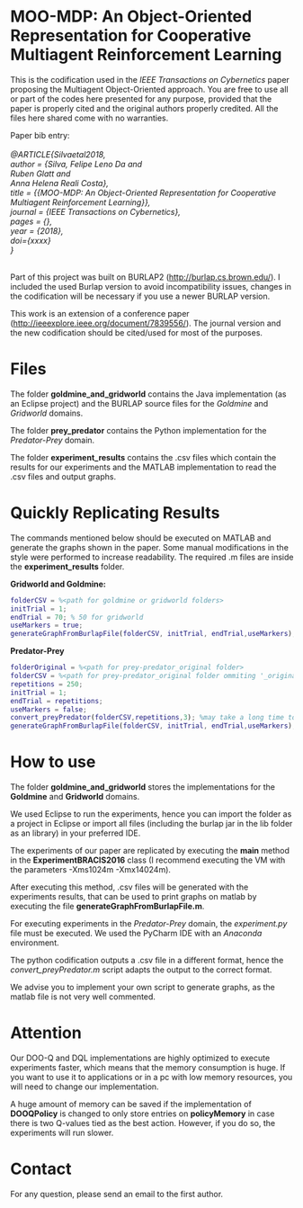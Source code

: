 # MOO-MDP: An Object-Oriented Representation for Cooperative Multiagent Reinforcement Learning
This is the codification used in the <i>IEEE Transactions on Cybernetics</i> paper proposing the Multiagent Object-Oriented approach. You are free to use all or part of the codes here presented for any purpose, provided that the paper is properly cited and the original authors properly credited. All the files here shared come with no warranties.

Paper bib entry: <br><br>
<i>
 @ARTICLE{Silvaetal2018,<br>
  author    = {Silva, Felipe Leno Da and <br>
  			  Ruben Glatt and <br>
               Anna Helena Reali Costa},<br>
  title     = {{MOO-MDP: An Object-Oriented Representation for Cooperative Multiagent Reinforcement Learning}},<br>
  journal   = {IEEE Transactions on Cybernetics}, <br>
  pages     = {},<br>
  year      = {2018},<br>
  doi={xxxx}<br>
 }
  </i>
 <br><br>

Part of this project was built on BURLAP2 (http://burlap.cs.brown.edu/). I included the used Burlap version to avoid incompatibility issues, changes in the codification will be necessary if you use a newer BURLAP version.

This work is an extension of a conference paper (http://ieeexplore.ieee.org/document/7839556/). The journal version and the new codification should be cited/used for most of the purposes.

# Files
The folder <b>goldmine_and_gridworld</b> contains the Java implementation (as an Eclipse project) and the BURLAP source files for the <i>Goldmine</i> and <i>Gridworld</i> domains.

The folder <b>prey_predator</b> contains the Python implementation for the <i>Predator-Prey</i> domain.

The folder <b>experiment_results</b> contains the .csv files which contain the results for our experiments and the MATLAB implementation to read the .csv files and output graphs.

# Quickly Replicating Results

The commands mentioned below should be executed on MATLAB and generate the graphs shown in the paper. Some manual modifications in the style were performed to increase readability. The required .m files are inside the <b>experiment_results</b> folder.

<b>Gridworld and Goldmine:</b>
```matlab
folderCSV = %<path for goldmine or gridworld folders>
initTrial = 1;
endTrial = 70; % 50 for gridworld
useMarkers = true;
generateGraphFromBurlapFile(folderCSV, initTrial, endTrial,useMarkers);
```
<b>Predator-Prey</b>

```matlab
folderOriginal = %<path for prey-predator_original folder>
folderCSV = %<path for prey-predator_original folder ommiting '_original'>
repetitions = 250;
initTrial = 1;
endTrial = repetitions; 
useMarkers = false;
convert_preyPredator(folderCSV,repetitions,3); %may take a long time to run
generateGraphFromBurlapFile(folderCSV, initTrial, endTrial,useMarkers);
```

# How to use

The folder <b>goldmine_and_gridworld</b> stores the implementations for the <b>Goldmine</b> and <b>Gridworld</b> domains. 

We used Eclipse to run the experiments, hence you can import the folder as a project in Eclipse or import all files (including the burlap jar in the lib folder as an library) in your preferred IDE.

The experiments of our paper are replicated by executing the <b>main</b> method in the <b>ExperimentBRACIS2016</b> class (I recommend executing the VM with the parameters -Xms1024m -Xmx14024m). 

After executing this method, .csv files will be generated with the experiments results, that can be used to print graphs on matlab by executing the file <b>generateGraphFromBurlapFile.m</b>.

For executing experiments in the <i>Predator-Prey</i> domain, the <i>experiment.py</i> file must be executed. We used the PyCharm IDE with an <i>Anaconda</i> environment.

The python codification outputs a .csv file in a different format, hence the <i>convert_preyPredator.m</i> script adapts the output to the correct format.

We advise you to implement your own script to generate graphs, as the matlab file is not very well commented.

# Attention
Our DOO-Q and DQL implementations are highly optimized to execute experiments faster, which means that the memory consumption is huge. If you want to use it to applications or in a pc with low memory resources, you will need to change our implementation.

A huge amount of memory can be saved if the implementation of <b>DOOQPolicy</b> is changed to only store entries on <b>policyMemory</b> in case there is two Q-values tied as the best action. However, if you do so, the experiments will run slower.


# Contact

For any question, please send an email to the first author.


